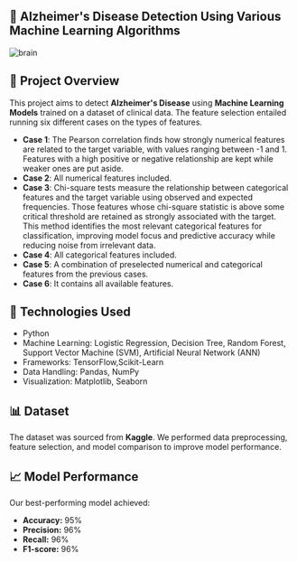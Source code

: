 ## 🧠  Alzheimer's Disease Detection Using Various Machine Learning Algorithms


![brain](https://github.com/user-attachments/assets/b50c3ac1-f1db-477e-a8d4-ab868483d739)
## 📌 Project Overview  
This project aims to detect **Alzheimer's Disease** using **Machine Learning Models** trained on a dataset of clinical data. The feature selection entailed running six different cases on the types of features. 
- **Case 1**: The Pearson correlation finds how strongly numerical features are related to the target variable, with values ranging between -1 and 1. Features with a high positive or negative relationship are kept while weaker ones are put aside. 
- **Case 2**: All numerical features included.  
- **Case 3**: Chi-square tests measure the relationship between categorical features and the target variable using observed and expected frequencies. Those features whose chi-square statistic is above some critical threshold are retained as strongly associated with the target. This method identifies the most relevant categorical features for classification, improving model focus and predictive accuracy while reducing noise from irrelevant data.
- **Case 4**: All categorical features included.  
- **Case 5**: A combination of preselected numerical and categorical features from the previous cases.  
- **Case 6**: It contains all available features. 

## 🚀 Technologies Used  
- Python  
- Machine Learning: Logistic Regression, Decision Tree, Random Forest, Support Vector Machine (SVM), Artificial Neural Network (ANN)    
- Frameworks: TensorFlow,Scikit-Learn 
- Data Handling: Pandas, NumPy  
- Visualization: Matplotlib, Seaborn
  
## 📊 Dataset  
The dataset was sourced from **Kaggle**. We performed data preprocessing, feature selection, and model comparison to improve model performance.  

## 📈 Model Performance  
Our best-performing model achieved:  
- **Accuracy:** 95%  
- **Precision:** 96%  
- **Recall:** 96%  
- **F1-score:** 96%
  
